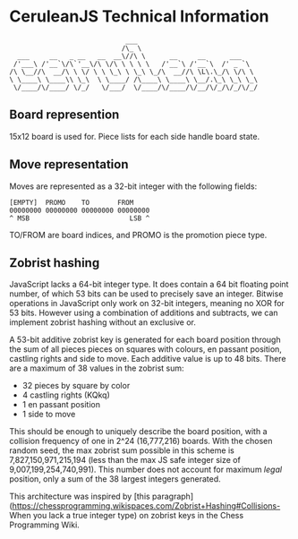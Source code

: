 # CeruleanJS Technical Information
                                 ___
                                /\_ \
      ___     __   _ __   __  __\//\ \      __     __      ___
     /'___\ /'__`\/\`'__\/\ \/\ \ \ \ \   /'__`\ /'__`\  /' _ `\
    /\ \__//\  __/\ \ \/ \ \ \_\ \ \_\ \_/\  __//\ \L\.\_/\ \/\ \
    \ \____\ \____\\ \_\  \ \____/ /\____\ \____\ \__/.\_\ \_\ \_\
     \/____/\/____/ \/_/   \/___/  \/____/\/____/\/__/\/_/\/_/\/_/


## Board represention

15x12 board is used for. Piece lists for each side handle board state.

## Move representation

Moves are represented as a 32-bit integer with the following fields:

    [EMPTY]  PROMO    TO       FROM
    00000000 00000000 00000000 00000000
    ^ MSB                         LSB ^

TO/FROM are board indices, and PROMO is the promotion piece type.

## Zobrist hashing

JavaScript lacks a 64-bit integer type. It does contain a 64 bit floating
point number, of which 53 bits can be used to precisely save an integer.
Bitwise operations in JavaScript only work on 32-bit integers, meaning no XOR
for 53 bits. However using a combination of additions and subtracts, we can
implement zobrist hashing without an exclusive or.

A 53-bit additive zobrist key is generated for each board position through the
sum of all pieces pieces on squares with colours, en passant position,
castling rights and side to move. Each additive value is up to 48 bits. There
are a maximum of 38 values in the zobrist sum:

* 32 pieces by square by color
* 4 castling rights (KQkq)
* 1 en passant position
* 1 side to move

This should be enough to uniquely describe the board position, with a
collision frequency of one in 2^24 (16,777,216) boards. With the chosen random
seed, the max zobrist sum possible in this scheme is 7,827,150,971,215,194
(less than the max JS safe integer size of 9,007,199,254,740,991). This number
does not account for maximum *legal* position, only a sum of the 38 largest
integers generated.

This architecture was inspired by [this
paragraph](https://chessprogramming.wikispaces.com/Zobrist+Hashing#Collisions-
When you lack a true integer type) on zobrist keys in the Chess Programming
Wiki.
